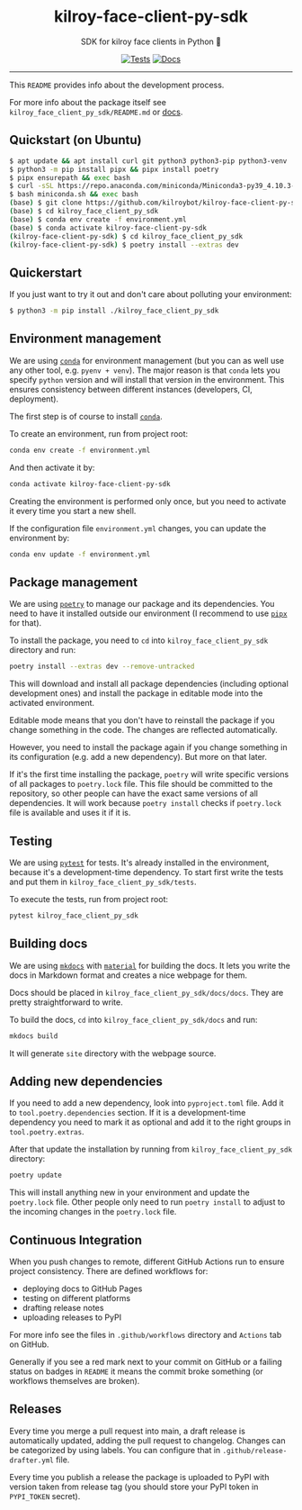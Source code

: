 <h1 align="center">kilroy-face-client-py-sdk</h1>

<div align="center">

SDK for kilroy face clients in Python 🧰

[![Tests](https://github.com/kilroybot/kilroy-face-client-py-sdk/actions/workflows/test-multiplatform.yml/badge.svg)](https://github.com/kilroybot/kilroy-face-client-py-sdk/actions/workflows/test-multiplatform.yml)
[![Docs](https://github.com/kilroybot/kilroy-face-client-py-sdk/actions/workflows/docs.yml/badge.svg)](https://github.com/kilroybot/kilroy-face-client-py-sdk/actions/workflows/docs.yml)

</div>

---

This `README` provides info about the development process.

For more info about the package itself
see `kilroy_face_client_py_sdk/README.md`
or [docs](https://kilroybot.github.io/kilroy-face-client-py-sdk).

## Quickstart (on Ubuntu)

```sh
$ apt update && apt install curl git python3 python3-pip python3-venv
$ python3 -m pip install pipx && pipx install poetry
$ pipx ensurepath && exec bash
$ curl -sSL https://repo.anaconda.com/miniconda/Miniconda3-py39_4.10.3-Linux-x86_64.sh -o miniconda.sh
$ bash miniconda.sh && exec bash
(base) $ git clone https://github.com/kilroybot/kilroy-face-client-py-sdk
(base) $ cd kilroy_face_client_py_sdk
(base) $ conda env create -f environment.yml
(base) $ conda activate kilroy-face-client-py-sdk
(kilroy-face-client-py-sdk) $ cd kilroy_face_client_py_sdk
(kilroy-face-client-py-sdk) $ poetry install --extras dev
```

## Quickerstart

If you just want to try it out and don't care about polluting your environment:

```sh
$ python3 -m pip install ./kilroy_face_client_py_sdk
```

## Environment management

We are using [`conda`](https://conda.io) for environment management
(but you can as well use any other tool, e.g. `pyenv + venv`). The major reason
is that `conda` lets you specify `python` version and will install that version
in the environment. This ensures consistency between different instances
(developers, CI, deployment).

The first step is of course to install [`conda`](https://conda.io).

To create an environment, run from project root:

```sh
conda env create -f environment.yml
```

And then activate it by:

```sh
conda activate kilroy-face-client-py-sdk
```

Creating the environment is performed only once, but you need to activate it
every time you start a new shell.

If the configuration file `environment.yml` changes, you can update the
environment by:

```sh
conda env update -f environment.yml
```

## Package management

We are using [`poetry`](https://python-poetry.org) to manage our package and
its dependencies. You need to have it installed outside our environment
(I recommend to use [`pipx`](https://pipxproject.github.io/pipx) for that).

To install the package, you need to `cd`
into `kilroy_face_client_py_sdk` directory and run:

```sh
poetry install --extras dev --remove-untracked
```

This will download and install all package dependencies (including optional
development ones) and install the package in editable mode into the activated
environment.

Editable mode means that you don't have to reinstall the package if you change
something in the code. The changes are reflected automatically.

However, you need to install the package again if you change something in its
configuration (e.g. add a new dependency). But more on that later.

If it's the first time installing the package, `poetry` will write specific
versions of all packages to `poetry.lock` file. This file should be committed
to the repository, so other people can have the exact same versions of all
dependencies. It will work because `poetry install` checks if `poetry.lock`
file is available and uses it if it is.

## Testing

We are using [`pytest`](https://pytest.org) for tests. It's already installed
in the environment, because it's a development-time dependency. To start first
write the tests and put them in `kilroy_face_client_py_sdk/tests`.

To execute the tests, run from project root:

```sh
pytest kilroy_face_client_py_sdk
```

## Building docs

We are using [`mkdocs`](https://www.mkdocs.org)
with [`material`](https://squidfunk.github.io/mkdocs-material)
for building the docs. It lets you write the docs in Markdown format and
creates a nice webpage for them.

Docs should be placed in `kilroy_face_client_py_sdk/docs/docs`. They
are pretty straightforward to write.

To build the docs,
`cd` into `kilroy_face_client_py_sdk/docs` and run:

```sh
mkdocs build
```

It will generate `site` directory with the webpage source.

## Adding new dependencies

If you need to add a new dependency, look into `pyproject.toml` file. Add it
to `tool.poetry.dependencies` section. If it is a development-time dependency
you need to mark it as optional and add it to the right groups
in `tool.poetry.extras`.

After that update the installation by running
from `kilroy_face_client_py_sdk` directory:

```sh
poetry update
```

This will install anything new in your environment and update the `poetry.lock`
file. Other people only need to run `poetry install` to adjust to the incoming
changes in the `poetry.lock` file.

## Continuous Integration

When you push changes to remote, different GitHub Actions run to ensure project
consistency. There are defined workflows for:

- deploying docs to GitHub Pages
- testing on different platforms
- drafting release notes
- uploading releases to PyPI

For more info see the files in `.github/workflows` directory and `Actions` tab
on GitHub.

Generally if you see a red mark next to your commit on GitHub or a failing
status on badges in `README`
it means the commit broke something (or workflows themselves are broken).

## Releases

Every time you merge a pull request into main, a draft release is automatically
updated, adding the pull request to changelog. Changes can be categorized by
using labels. You can configure that in `.github/release-drafter.yml` file.

Every time you publish a release the package is uploaded to PyPI
with version taken from release tag
(you should store your PyPI token in `PYPI_TOKEN` secret).
